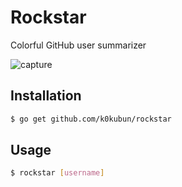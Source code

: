 # Rockstar

Colorful GitHub user summarizer

![capture](https://gist.github.com/k0kubun/9d8a8d7e264b24f6ae2c/raw/afc972b8ee50b384905db047570f74b0c572ee4f/sferik.png)

## Installation
```bash
$ go get github.com/k0kubun/rockstar
```

## Usage
```bash
$ rockstar [username]
```
